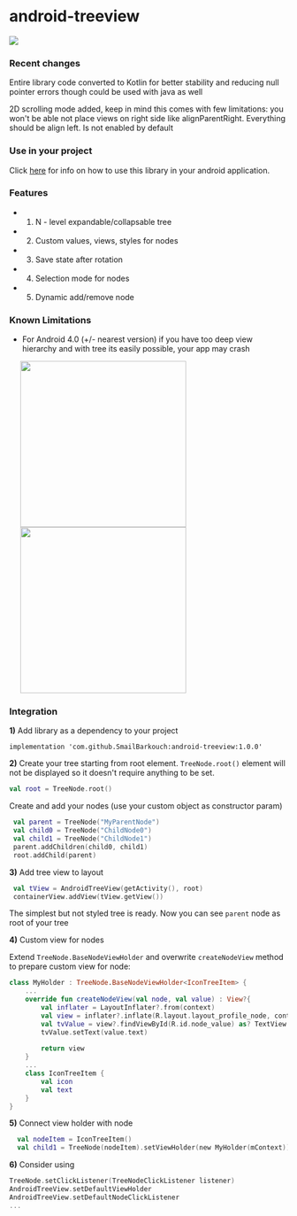 # android-treeview

[![](https://jitpack.io/v/SmailBarkouch/android-treeview.svg)](https://jitpack.io/#SmailBarkouch/android-treeview)

### Recent changes


Entire library code converted to Kotlin for better stability and reducing null pointer errors though could be used with java as well

2D scrolling mode added, keep in mind this comes with few limitations: you won't be able not place views on right side like alignParentRight. Everything should be align left. Is not enabled by default

### Use in your project

Click [here](https://jitpack.io/#SmailBarkouch/android-treeview) for info on how to use this library in your android application.

### Features
+ 1. N - level expandable/collapsable tree
+ 2. Custom values, views, styles for nodes
+ 3. Save state after rotation
+ 4. Selection mode for nodes
+ 5. Dynamic add/remove node

### Known Limitations
+ For Android 4.0 (+/- nearest version) if you have too deep view hierarchy and with tree its easily possible, your app may crash

<img width='300' hspace='20' align='left' src='https://lh4.ggpht.com/xzkb3N58LH2Tsb_gGs0u3_x81VOLwlhcp-f4pz_sR_iR3vAKXfJoAcwBjN74LvzpVLE=h900-rw' />
<img width='300' hspace='20' src='https://lh5.ggpht.com/Ut6By_iUnkNfzIbaPBsc8hBeQeFj_2UXJh_1tfwDdlTAqGkhiR72A_AwQ0L0GH3OFag=h900-rw' />

### Integration

**1)** Add library as a dependency to your project 

```implementation 'com.github.SmailBarkouch:android-treeview:1.0.0'```

**2)** Create your tree starting from root element. ```TreeNode.root()``` element will not be displayed so it doesn't require anything to be set.
```Kotlin
val root = TreeNode.root()
```

Create and add your nodes (use your custom object as constructor param)
```Kotlin
 val parent = TreeNode("MyParentNode")
 val child0 = TreeNode("ChildNode0")
 val child1 = TreeNode("ChildNode1")
 parent.addChildren(child0, child1)
 root.addChild(parent)
```

**3)** Add tree view to layout
```Kotlin 
 val tView = AndroidTreeView(getActivity(), root)
 containerView.addView(tView.getView())
``` 
The simplest but not styled tree is ready. Now you can see ```parent``` node as root of your tree

**4)** Custom view for nodes

Extend ```TreeNode.BaseNodeViewHolder``` and overwrite ```createNodeView``` method to prepare custom view for node:
```Kotlin
class MyHolder : TreeNode.BaseNodeViewHolder<IconTreeItem> {
    ...
    override fun createNodeView(val node, val value) : View?{
        val inflater = LayoutInflater?.from(context)
        val view = inflater?.inflate(R.layout.layout_profile_node, container, false)
        val tvValue = view?.findViewById(R.id.node_value) as? TextView
        tvValue.setText(value.text)
        
        return view
    }
    ...
    class IconTreeItem {
        val icon
        val text
    }
}
```

**5)** Connect view holder with node 
```Kotlin 
  val nodeItem = IconTreeItem()
  val child1 = TreeNode(nodeItem).setViewHolder(new MyHolder(mContext))
```

**6)** Consider using 
```Kotlin 
TreeNode.setClickListener(TreeNodeClickListener listener)
AndroidTreeView.setDefaultViewHolder
AndroidTreeView.setDefaultNodeClickListener
...
```
